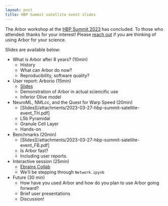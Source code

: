 ```yaml
---
layout: post
title: HBP Summit satellite event slides
---
```


The Arbor workshop at the [HBP Summit 2023](https://summit2023.humanbrainproject.eu/satellite-events-day/) has concluded. To those who attended: thanks for your interest! Please [reach out](https://gitter.im/arbor-sim/community) if you are thinking of using Arbor for your science.

Slides are available below:

- What is Arbor after 8 years? (10min)
    - History
    - What can Arbor do now?
    - Reproducibility, software quality?
- User report: Arborio (15min)
    - [Slides](/attachments/2023-03-27-hbp-summit-satellite-event_LL.pdf)
    - Demonstration of Arbor in actual sciencific use
    - Inferior Olive model
- NeuroML, NMLcc, and the Quest for Warp Speed (20min)
    - [Slides][/attachments/2023-03-27-hbp-summit-satellite-event_TH.pdf]
    - L5b Pyramidal
    - Granule Cell Layer
    - Hands-on
- Benchmarks (20min)
    - [Slides][/attachments/2023-03-27-hbp-summit-satellite-event_FB.pdf]
    - Is Arbor fast?
    - Including user reports.
- Interactive session (25min)
    - [Ebrains Collab](https://wiki.ebrains.eu/bin/view/Collabs/io-clusters/Lab)
    - We'll be stepping through `Network.ipynb`
- Future (30 min)
    - How have you used Arbor and how do you plan to use Arbor going forward?
    - Brief user presentations
    - Discussion!


